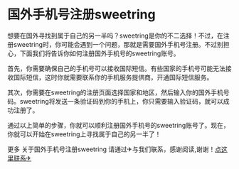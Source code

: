 # 国外手机号注册sweetring

想要在国外寻找到属于自己的另一半吗？sweetring是你的不二选择！不过，在注册sweetring时，你可能会遇到一个问题，那就是需要国外手机号注册。不过别担心，下面我们将告诉你如何注册国外手机号的sweetring账号。

首先，你需要确保自己的手机号可以接收国际短信。有些国家的手机号可能无法接收国际短信，这时你就需要联系你的手机服务提供商，开通国际短信服务。

其次，你需要在sweetring的注册页面选择国家和地区，然后输入你的国外手机号码。sweetring将发送一条验证码到你的手机上，你只需要输入验证码，就可以成功注册了。

通过以上简单的步骤，你就可以顺利注册国外手机号的sweetring账号了。现在，你就可以开始在sweetring上寻找属于自己的另一半了！

更多 关于国外手机号注册sweetring 请通过✈与我们联系，感谢阅读,谢谢！[点这里联系✈](https://w.k02.cc)